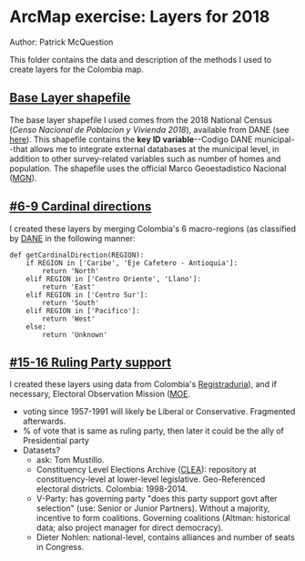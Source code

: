 # ArcMap exercise: Layers for 2018
Author: Patrick McQuestion

This folder contains the data and description of the methods I used to create layers for the Colombia map. 

## [Base Layer shapefile](BaseLayer/)
The base layer shapefile I used comes from the 2018 National Census (*Censo Nacional de Poblacion y Vivienda 2018*), available from DANE (see [here](https://www.dane.gov.co/index.php/estadisticas-por-tema/demografia-y-poblacion/censo-nacional-de-poblacion-y-vivenda-2018)). This shapefile contains the **key ID variable**--Codigo DANE municipal--that allows me to integrate external databases at the municipal level, in addition to other survey-related variables such as number of homes and population. The shapefile uses the official Marco Geoestadistico Nacional ([MGN](https://geoportal.dane.gov.co/servicios/descarga-y-metadatos/descarga-mgn-marco-geoestadistico-nacional/#gsc.tab=0)).

## [#6-9 Cardinal directions](6-9_Cardinal/)
I created these layers by merging Colombia's 6 macro-regions (as classified by [DANE]((https://www.dane.gov.co/index.php/estadisticas-por-tema/informacion-regional/informacion-estadistica-desagregada-con-enfoque-territorial-y-diferencial/informacion-del-dane-para-la-toma-de-decisiones-en-departamentos-y-ciudades-capitales)) in the following manner:

```
def getCardinalDirection(REGION):
    if REGION in ['Caribe', 'Eje Cafetero - Antioquia']:
        return 'North'
    elif REGION in ['Centro Oriente', 'Llano']:
        return 'East'
    elif REGION in ['Centro Sur']:
        return 'South'
    elif REGION in ['Pacifico']:
        return 'West'
    else:
        return 'Unknown'
```

## [#15-16 Ruling Party support](15-16_RulingParty/)
I created these layers using data from Colombia's [Registraduria](https://cedae.registraduria.gov.co/datos-para-la-democracia/resultados-electorales/descarga-datos)), and if necessary, Electoral Observation Mission ([MOE]((https://www.datoselectorales.org/datos/resultados-electorales)). 
- voting since 1957-1991 will likely be Liberal or Conservative. Fragmented afterwards.
- % of vote that is same as ruling party, then later it could be the ally of Presidential party
- Datasets?
    - ask: Tom Mustillo.
    - Constituency Level Elections Archive ([CLEA](https://electiondataarchive.org/data-and-documentation/clea-lower-chamber-elections-archive/countries-and-elections/)): repository at constituency-level at lower-level legislative. Geo-Referenced electoral districts. Colombia: 1998-2014.
    - V-Party: has governing party "does this party support govt after selection" (use: Senior or Junior Partners). Without a majority, incentive to form coalitions. Governing coalitions (Altman: historical data; also project manager for direct democracy).
    - Dieter Nohlen: national-level, contains alliances and number of seats in Congress. 
